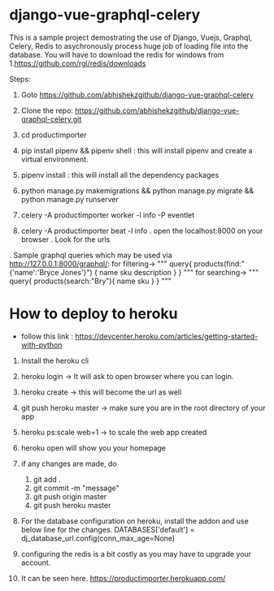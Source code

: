 # django-vue-graphql-celery
This is a sample project demostrating the use of Django, Vuejs, Graphql, Celery, Redis to asychronously process huge job of loading file into the database. You will have to download the redis for windows from 
    1.https://github.com/rgl/redis/downloads

Steps: 
1. Goto https://github.com/abhishekzgithub/django-vue-graphql-celery

2. Clone the repo: https://github.com/abhishekzgithub/django-vue-graphql-celery.git
3. cd productimporter
4. pip install pipenv && pipenv shell : this will install pipenv and create a virtual environment.
5. pipenv install : this will install all the dependency packages
6. python manage.py makemigrations && python manage.py migrate && python manage.py runserver
7. celery -A productimporter worker -l info -P eventlet
8. celery -A productimporter beat -l info
. open the localhost:8000 on your browser
. Look for the urls

. Sample graphql queries which may be used via http://127.0.0.1:8000/graphql/:
    for filtering->
    """
    query{
    products(find:"{'name':'Bryce Jones'}")
    {
        name
        sku
        description
    }
    }
    """
    for searching->
    """
    query{
        products(search:"Bry"){
            name
            sku
        }
        }
    """

# How to deploy to heroku
* follow this link : https://devcenter.heroku.com/articles/getting-started-with-python
1. Install the heroku cli
2. heroku login -> It will ask to open browser where you can login.
3. heroku create <app name> -> this will become the url as well
4. git push heroku master -> make sure you are in the root directory of your app
5. heroku ps:scale web=1 -> to scale the web app created
6. heroku open will show you your homepage
7. if any changes are made, do 
    1. git add .
    2. git commit -m "message"
    3. git push origin master
    4. git push heroku master
8. For the database configuration on heroku, install the addon and use below line for the changes.
    DATABASES['default'] = dj_database_url.config(conn_max_age=None)
9. configuring the redis is a bit costly as you may have to upgrade your account.

10. It can be seen here. https://productimporter.herokuapp.com/

